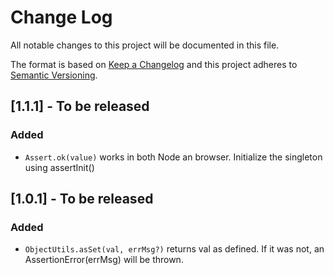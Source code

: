 # Change Log

All notable changes to this project will be documented in this file.

The format is based on [Keep a Changelog](http://keepachangelog.com/)
and this project adheres to [Semantic Versioning](http://semver.org/).

## [1.1.1] - To be released

### Added

- `Assert.ok(value)` works in both Node an browser. Initialize the singleton using assertInit()

## [1.0.1] - To be released

### Added

- `ObjectUtils.asSet(val, errMsg?)` returns val as defined. If it was not, an AssertionError(errMsg) will be thrown.
